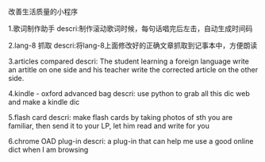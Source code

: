改善生活质量的小程序

1.歌词制作助手
descri:制作滚动歌词时候，每句话唱完后左击，自动生成时间码


2.lang-8 抓取
 descri:将lang-8上面修改好的正确文章抓取到记事本中，方便朗读
 
 
3.articles compared
  descri: The student learning a foreign language write an artitle on one side and his teacher write the corrected article on the other side. 
  
4.kindle - oxford advanced bag
   descri: use python to grab all this dic web and make a kindle dic


5.flash card 
    descri: make flash cards by taking photos of sth you are familiar, then send it to your LP, let him read and write for you 


6.chrome OAD plug-in
    descri: a plug-in that can help me use a good online dict when I am browsing

